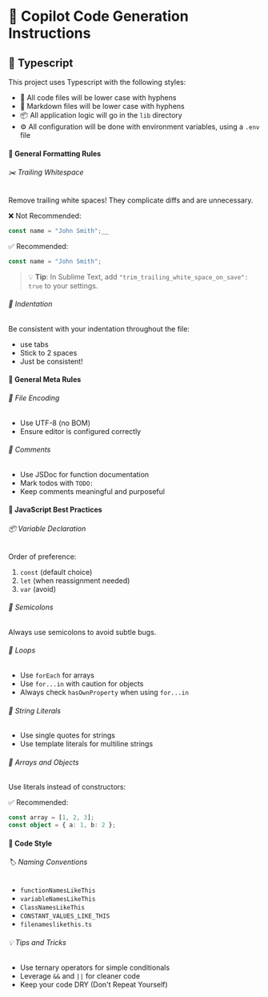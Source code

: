 # 🤖 Copilot Code Generation Instructions

## 🚀 Typescript
This project uses Typescript with the following styles:
  - 📁 All code files will be lower case with hyphens
  - 📝 Markdown files will be lower case with hyphens
  - 📦 All application logic will go in the `lib` directory
  - ⚙️ All configuration will be done with environment variables, using a `.env` file

#### 🎨 General Formatting Rules

###### ✂️ Trailing Whitespace
Remove trailing white spaces! They complicate diffs and are unnecessary.

❌ Not Recommended:
```typescript
const name = "John Smith";__
```

✅ Recommended:
```typescript
const name = "John Smith";
```

> 💡 **Tip**: In Sublime Text, add `"trim_trailing_white_space_on_save": true` to your settings.

###### 📐 Indentation
Be consistent with your indentation throughout the file:
- use tabs
- Stick to 2 spaces
- Just be consistent!

#### 🔧 General Meta Rules

###### 📝 File Encoding
- Use UTF-8 (no BOM)
- Ensure editor is configured correctly

###### 💭 Comments
- Use JSDoc for function documentation
- Mark todos with `TODO:`
- Keep comments meaningful and purposeful

#### 🌟 JavaScript Best Practices

###### 📦 Variable Declaration
Order of preference:
1. `const` (default choice)
2. `let` (when reassignment needed)
3. `var` (avoid)

###### 🎯 Semicolons
Always use semicolons to avoid subtle bugs.

###### 🔄 Loops
- Use `forEach` for arrays
- Use `for...in` with caution for objects
- Always check `hasOwnProperty` when using `for...in`

###### 📝 String Literals
- Use single quotes for strings
- Use template literals for multiline strings

###### 🎁 Arrays and Objects
Use literals instead of constructors:

✅ Recommended:
```typescript
const array = [1, 2, 3];
const object = { a: 1, b: 2 };
```

#### 🎯 Code Style

###### 🏷️ Naming Conventions
- `functionNamesLikeThis`
- `variableNamesLikeThis`
- `ClassNamesLikeThis`
- `CONSTANT_VALUES_LIKE_THIS`
- `filenameslikethis.ts`

###### 💡 Tips and Tricks
- Use ternary operators for simple conditionals
- Leverage `&&` and `||` for cleaner code
- Keep your code DRY (Don't Repeat Yourself)

